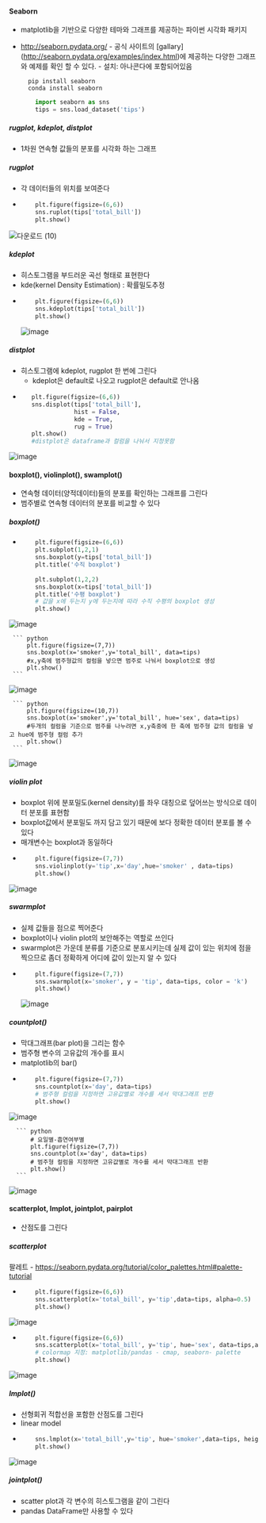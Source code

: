 #### Seaborn
   - matplotlib을 기반으로 다양한 테마와 그래프를 제공하는 파이썬 시각화 패키지
   - http://seaborn.pydata.org/
    - 공식 사이트의 [gallary] (http://seaborn.pydata.org/examples/index.html)에 제공하는 다양한 그래프와 예제를 확인 할 수 있다.
    - 설치: 아나콘다에 포함되어있음
        ```
          pip install seaborn
          conda install seaborn
        ```
        
        ``` python
            import seaborn as sns
            tips = sns.load_dataset('tips')
        ```
        
 ##### rugplot, kdeplot, distplot
   - 1차원 연속형 값들의 분포를 시각화 하는 그래프

 ##### rugplot
   - 각 데이터들의 위치를 보여준다
   - 
     ``` python
         plt.figure(figsize=(6,6))
         sns.ruplot(tips['total_bill'])
         plt.show()
     ```
   ![다운로드 (10)](https://user-images.githubusercontent.com/76146752/111252666-faead180-8654-11eb-9d86-954f85693f78.png)
   
##### kdeplot
   - 히스토그램을 부드러운 곡선 형태로 표현한다
   - kde(kernel Density Estimation) : 확률밀도추정
   - 
      ``` python
          plt.figure(figsize=(6,6))
          sns.kdeplot(tips['total_bill'])
          plt.show()
      ```
     ![image](https://user-images.githubusercontent.com/76146752/111252894-751b5600-8655-11eb-9e2a-e18469e18a30.png)
     
##### distplot
   - 히스토그램에 kdeplot, rugplot 한 번에 그린다
        - kdeplot은 default로 나오고 rugplot은 default로 안나옴
   - 
     ``` python
        plt.figure(figsize=(6,6))
        sns.displot(tips['total_bill'],
                    hist = False,
                    kde = True,
                    rug = True)
        plt.show()
        #distplot은 dataframe과 컬럼을 나눠서 지정못함
     ```
  ![image](https://user-images.githubusercontent.com/76146752/111253259-3afe8400-8656-11eb-8768-8f97ad04bc12.png)
  
#### boxplot(), violinplot(), swamplot()
   - 연속형 데이터(양적데이터)들의 분포를 확인하는 그래프를 그린다
   - 범주별로 연속형 데이터의 분포를 비교할 수 있다

 ##### boxplot()
   - 
     ``` python
         plt.figure(figsize=(6,6))
         plt.subplot(1,2,1)
         sns.boxplot(y=tips['total_bill'])
         plt.title('수직 boxplot')
         
         plt.subplot(1,2,2)
         sns.boxplot(x=tips['total_bill'])
         plt.title('수평 boxplot')
         # 값을 x에 두는지 y에 두는지에 따라 수직 수평의 boxplot 생성
         plt.show()
      ```
   ![image](https://user-images.githubusercontent.com/76146752/111253879-43a38a00-8657-11eb-87cb-2189f1c89bd6.png)

     ``` python
         plt.figure(figsize=(7,7))
         sns.boxplot(x='smoker',y='total_bill', data=tips)
         #x,y축에 범주형값의 컬럼을 넣으면 범주로 나눠서 boxplot으로 생성
         plt.show()
     ```
  ![image](https://user-images.githubusercontent.com/76146752/111254039-8c5b4300-8657-11eb-986b-1f9efd88de8f.png)

     ``` python
         plt.figure(figsize=(10,7))
         sns.boxplot(x='smoker',y='total_bill', hue='sex', data=tips)
         #두개의 컬럼을 기준으로 범주를 나누려면 x,y축중에 한 축에 범주형 값의 컬럼을 넣고 hue에 범주형 컬럼 추가
         plt.show()
     ```
![image](https://user-images.githubusercontent.com/76146752/111254129-bc0a4b00-8657-11eb-817a-cab8b459818b.png)


  ##### violin plot
   - boxplot 위에 분포밀도(kernel density)를 좌우 대칭으로 덮어쓰는 방식으로 데이터 분포를 표현함
   - boxplot값에서 분포밀도 까지 담고 있기 때문에 보다 정확한 데이터 분포를 볼 수 있다
   - 매개변수는 boxplot과 동일하다
   - 
      ``` python
          plt.figure(figsize=(7,7))
          sns.violinplot(y='tip',x='day',hue='smoker' , data=tips)
          plt.show()
      ```
   ![image](https://user-images.githubusercontent.com/76146752/111254393-4eaaea00-8658-11eb-825a-bf28e873dcfd.png)

 ##### swarmplot
   - 실제 값들을 점으로 찍어준다
   - boxplot이나 violin plot의 보안해주는 역할로 쓰인다
   - swarmplot은 가운데 분류를 기준으로 분포시키는데 실제 값이 있는 위치에 점을 찍으므로 좀더 정확하게 어디에 값이 있는지 알 수 있다
   - 
     ``` python
         plt.figure(figsize=(7,7))
         sns.swarmplot(x='smoker', y = 'tip', data=tips, color = 'k')
         plt.show()
     ```
     ![image](https://user-images.githubusercontent.com/76146752/111255827-253f8d80-865b-11eb-900f-63805cbf6a18.png)

 ##### countplot()
   - 막대그래프(bar plot)을 그리는 함수
   - 범주형 변수의 고유값의 개수를 표시
   - matplotlib의 bar()
   - 
      ``` python
          plt.figure(figsize=(7,7))
          sns.countplot(x='day', data=tips)
          # 범주형 컬럼을 지정하면 고유값별로 개수를 세서 막대그래프 반환
          plt.show()
      ```
![image](https://user-images.githubusercontent.com/76146752/111259044-7e122480-8661-11eb-96e2-44526e06ee4f.png)


      ``` python
          # 요일별-흡연여부별
          plt.figure(figsize=(7,7))
          sns.countplot(x='day', data=tips)
          # 범주형 컬럼을 지정하면 고유값별로 개수를 세서 막대그래프 반환
          plt.show()
      ```
   ![image](https://user-images.githubusercontent.com/76146752/111259760-f1686600-8662-11eb-80dc-d3ab224cd06a.png)

#### scatterplot, lmplot, jointplot, pairplot
   - 산점도를 그린다
  
 ##### scatterplot
   팔레트 - https://seaborn.pydata.org/tutorial/color_palettes.html#palette-tutorial
   
   - 
      ``` python
          plt.figure(figsize=(6,6))
          sns.scatterplot(x='total_bill', y='tip',data=tips, alpha=0.5)
          plt.show()
      ```
  ![image](https://user-images.githubusercontent.com/76146752/111263553-663e9e80-8669-11eb-82d3-605c3b9f38db.png)

   - 
      ``` python
          plt.figure(figsize=(6,6))
          sns.scatterplot(x='total_bill', y='tip', hue='sex', data=tips,alpha=0.7, palette='rainbow')
          # colormap 지정: matplotlib/pandas - cmap, seaborn- palette
          plt.show()
      ```
   ![image](https://user-images.githubusercontent.com/76146752/111263847-dea55f80-8669-11eb-8384-44db5274c435.png)

##### lmplot()
   - 선형회귀 적합선을 포함한 산점도를 그린다
   - linear model
   - 
      ``` python
          sns.lmplot(x='total_bill',y='tip', hue='smoker',data=tips, height=5)
          plt.show()
      ```
   ![image](https://user-images.githubusercontent.com/76146752/111264070-3ba11580-866a-11eb-8826-235ff543b365.png)

##### jointplot()
   - scatter plot과 각 변수의 히스토그램을 같이 그린다
   - pandas DataFrame만 사용할 수 있다
   
   
   
   
   
   
   
